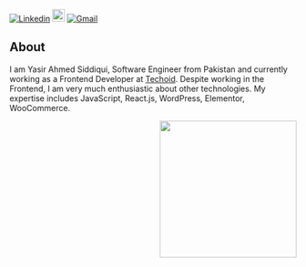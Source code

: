 
[![Linkedin](https://img.shields.io/badge/-LinkedIn-blue?style=flat&logo=Linkedin&logoColor=white)](https://www.linkedin.com/in/yasirahmedsidd/)
[<img src="https://img.shields.io/github/followers/yasirahmedsidd?label=follow&style=social" height="22" title="Follow me" />](https://github.com/LeandraOliveiraS) 
[![Gmail](https://img.shields.io/badge/-Gmail-c14438?style=flat&logo=Gmail&logoColor=white)](mailto:yasirahmedsidd@gmail.com)


## About 
I am Yasir Ahmed Siddiqui, Software Engineer from Pakistan and currently working as a Frontend Developer at <a href="https://techoid.co">Techoid</a>. Despite working in the Frontend, I am very much enthusiastic about other technologies. My expertise includes JavaScript, React.js, WordPress, Elementor, WooCommerce.



<img align= "right" width= "240" src= "https://camo.githubusercontent.com/bb27b9c1df90df738e91a54665d3adb08f60583fad2f266ffbde14508e6dc918/68747470733a2f2f692e70696e696d672e636f6d2f6f726967696e616c732f65342f32362f37302f65343236373032656466383734623138316163656431653266613563366364652e676966"/>
